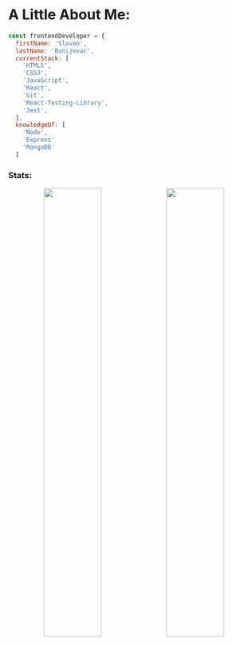 # A Little About Me:
```js
const frontendDeveloper = {
  firstName: 'Slaven',
  lastName: 'Bunijevac',
  currentStack: [
    'HTML5',
    'CSS3',
    'JavaScript',
    'React',
    'Git',
    'React-Testing-Library',
    'Jest',
  ],
  knowledgeOf: [
    'Node',
    'Express'
    'MongoDB'    
  ]
```

### Stats:

<p align="center">
<img width="48%"
   src="https://github-readme-stats.vercel.app/api?username=BSlaven&show_icons=true&theme=react" 
/>  
<img width="48%"
   src="https://github-readme-streak-stats.herokuapp.com/?user=BSlaven&theme=react" 
/>
</p>
